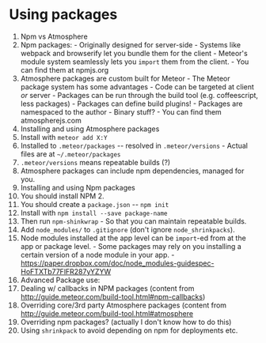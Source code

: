 # Using packages

1. Npm vs Atmosphere
  1. Npm packages:
    - Originally designed for server-side
    - Systems like webpack and browserify let you bundle them for the client
    - Meteor's module system seamlessly lets you `import` them from the client.
    - You can find them at npmjs.org
  1. Atmosphere packages are custom built for Meteor
    - The Meteor package system has some advantages
    - Code can be targeted at client *or* server
    - Packages can be run through the build tool (e.g. coffeescript, less packages)
    - Packages can define build plugins!
    - Packages are namespaced to the author
    - Binary stuff?
    - You can find them atmospherejs.com
2. Installing and using Atmosphere packages
  1. Install with `meteor add X:Y`
  2. Installed to `.meteor/packages` -- resolved in `.meteor/versions`
    - Actual files are at `~/.meteor/packages`
  3. `.meteor/versions` means repeatable builds (?)
  4. Atmosphere packages can include npm dependencies, managed for you.
3. Installing and using Npm packages
  1. You should install NPM 2.
  2. You should create a `package.json` -- `npm init`
  3. Install with `npm install --save package-name`
  4. Then run `npm-shinkwrap`
    - So that you can maintain repeatable builds.
  6. Add `node_modules/` to `.gitignore` (don't ignore `node_shrinkpacks`).
  7. Node modules installed at the app level can be `import`-ed from at the app or package level.
    - Some packages may rely on you installing a certain version of a node module in your app.
    - https://paper.dropbox.com/doc/node_modules-guidespec-HoFTXTb77FlFR287yYZYW
4. Advanced Package use:
  1. Dealing w/ callbacks in NPM packages (content from http://guide.meteor.com/build-tool.html#npm-callbacks)
  2. Overriding core/3rd party Atmosphere packages (content from http://guide.meteor.com/build-tool.html#atmosphere
  3. Overriding npm packages? (actually I don't know how to do this)
  4. Using `shrinkpack` to avoid depending on npm for deployments etc.